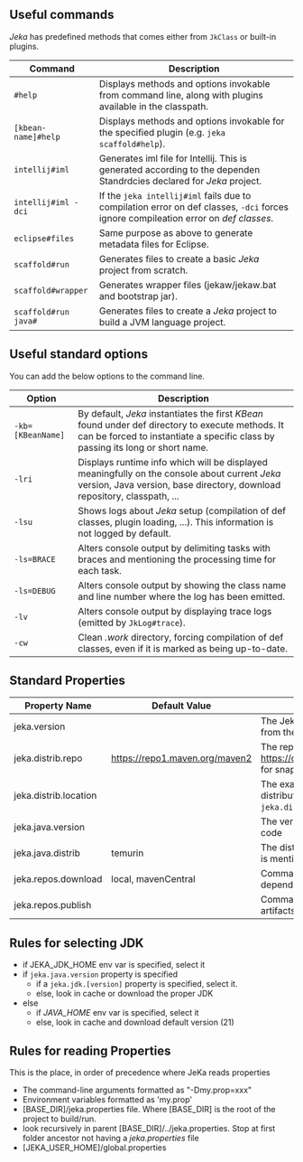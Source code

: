 ## Useful commands 

_Jeka_ has predefined methods that comes either from `JkClass` or built-in plugins. 

| Command              | Description                                                                                                                         |
|----------------------|-------------------------------------------------------------------------------------------------------------------------------------|
| `#help`              | Displays methods and options invokable from command line, along with plugins available in the classpath.                            |
| `[kbean-name]#help`  | Displays methods and options invokable for the specified plugin (e.g. `jeka scaffold#help`).                                        |
| `intellij#iml`       | Generates iml file for Intellij. This is generated according to the dependen Standrdcies declared for _Jeka_ project.               |
| `intellij#iml -dci`  | If the `jeka intellij#iml` fails due to compilation error on def classes, `-dci` forces ignore compileation error on *def classes*. |
| `eclipse#files`      | Same purpose as above to generate metadata files for Eclipse.                                                                       |
| `scaffold#run`       | Generates files to create a basic _Jeka_ project from scratch.                                                                      |
| `scaffold#wrapper`   | Generates wrapper files (jekaw/jekaw.bat and bootstrap jar).                                                                        |
| `scaffold#run java#` | Generates files to create a _Jeka_ project to build a JVM language project.                                                         |

## Useful standard options

You can add the below options to the command line.

| Option            | Description                                                                                                                                                                         |
|-------------------|-------------------------------------------------------------------------------------------------------------------------------------------------------------------------------------|
| `-kb=[KBeanName]` | By default, _Jeka_ instantiates the first _KBean_ found under def directory to execute methods. It can be forced to instantiate a specific class by passing its long or short name. |
| `-lri`            | Displays runtime info which will be displayed meaningfully on the console about current _Jeka_ version, Java version, base directory, download repository, classpath, ...           |
| `-lsu`            | Shows logs about _Jeka_ setup (compilation of def classes, plugin loading, ...). This information is not logged by default.                                                         |
| `-ls=BRACE`       | Alters console output by delimiting tasks with braces and mentioning the processing time for each task.                                                                             |
| `-ls=DEBUG`       | Alters console output by showing the class name and line number where the log has been emitted.                                                                                     |
| `-lv`             | Alters console output by displaying trace logs (emitted by `JkLog#trace`).                                                                                                          |
| `-cw`             | Clean _.work_ directory, forcing compilation of def classes, even if it is marked as being up-to-date.                                                                              |

## Standard Properties

| Property Name         | Default Value                  | Description                                                                                                                                        |
|-----------------------|--------------------------------|----------------------------------------------------------------------------------------------------------------------------------------------------|
| jeka.version          |                                | The Jeka version to use. The version will be fetched from the repo mentioned in `jeka.distrib.repo` property                                       |
| jeka.distrib.repo     | https://repo1.maven.org/maven2 | The repo where to fetch JeKa versions. Use https://oss.sonatype.org/content/repositories/snapshots for snapshot versions                           |
| jeka.distrib.location |                                | The exact location (file dir or url) to get the JeKa distribution. If set, both `jeka.version` and `jeka.distrib.repo` will be ignored.            |
| jeka.java.version     |                                | The version of the JDK used to compile and run Java code                                                                                           |
| jeka.java.distrib     | temurin                        | The distribution of JDK to fetch when `jeka.java.version` is mentioned                                                                             |
| jeka.repos.download   | local, mavenCentral            | Comma separated string of repositories to fetch Maven dependencies. More details [here](reference-guide/execution-engine-properties/#repositories) |
| jeka.repos.publish    |                                | Comma separated string of repository to publish Maven artifacts. More details [here](reference-guide/execution-engine-properties/#repositories)    |

## Rules for selecting JDK 

- if JEKA_JDK_HOME env var is specified, select it
- if `jeka.java.version` property is specified 
    - if a `jeka.jdk.[version]` property is specified, select it. 
    - else, look in cache or download the proper JDK
- else
    - if *JAVA_HOME* env var is specified, select it
    - else, look in cache and download default version (21)

## Rules for reading Properties

This is the place, in order of precedence where JeKa reads properties

- The command-line arguments formatted as "-Dmy.prop=xxx"
- Environment variables formatted as 'my.prop' 
- [BASE_DIR]/jeka.properties file. Where [BASE_DIR] is the root of the project to build/run.
- look recursively in parent [BASE_DIR]/../jeka.properties. Stop at first folder ancestor not having a *jeka.properties* file
- [JEKA_USER_HOME]/global.properties